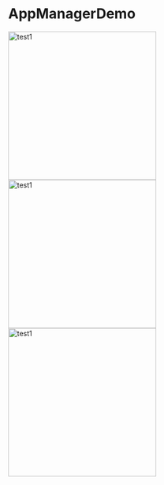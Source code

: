 ﻿# AppManagerDemo

<img src="https://github.com/user-attachments/assets/2c069b04-e6ba-4c23-b173-bf7783a67a50" width="300" alt="test1">
<img src="https://github.com/user-attachments/assets/26a4baba-7bda-4751-b0db-4783378dfd3e" width="300" alt="test1">
<img src="https://github.com/user-attachments/assets/02f7d303-6d01-4763-8769-565d470f37cd" width="300" alt="test1">

